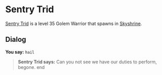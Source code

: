 # Sentry Trid



[Sentry Trid](/npc/114529) is a level 35 Golem Warrior that spawns in [Skyshrine](/zone/114).



## Dialog

**You say:** `hail`



>**Sentry Trid says:** Can you not see we have our duties to perform, begone.
end

